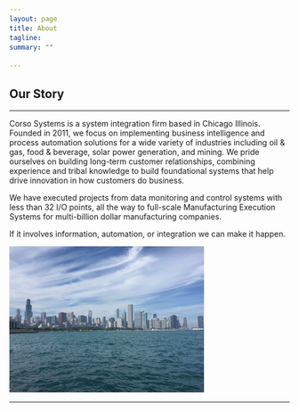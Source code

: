 ```yaml
---
layout: page
title: About
tagline: 
summary: ""

---
```


<h2>Our Story</h2>

<hr>
<div class="row">
<div class="col-md-6">
<p style="text-align: left;">Corso Systems is a system integration firm based in Chicago Illinois. Founded in 2011, we focus on implementing business intelligence and process automation solutions for a wide variety of industries including oil & gas, food & beverage, solar power generation, and mining. We pride ourselves on building long-term customer relationships, combining experience and tribal knowledge to build foundational systems that help drive innovation in how customers do business.</p>

<p>We have executed projects from data monitoring and control systems with less than 32 I/O points, all the way to full-scale Manufacturing Execution Systems for multi-billion dollar manufacturing companies.</p>

<p>If it involves information, automation, or integration we can make it happen.</p>
</div>

<div class="col-md-6">
	<img src="img/skyline.JPG" width="350px">
	</div>
</div>
<hr>


<br/>
<br/>





